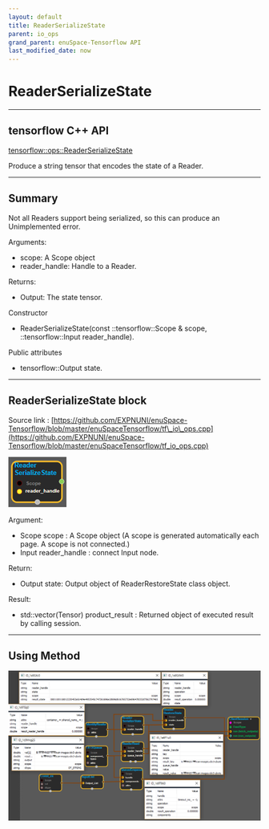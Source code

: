 ```yaml
--- 
layout: default 
title: ReaderSerializeState 
parent: io_ops 
grand_parent: enuSpace-Tensorflow API 
last_modified_date: now 
--- 
```


# ReaderSerializeState

---

## tensorflow C++ API

[tensorflow::ops::ReaderSerializeState](https://www.tensorflow.org/api_docs/cc/class/tensorflow/ops/reader-serialize-state)

Produce a string tensor that encodes the state of a Reader.

---

## Summary

Not all Readers support being serialized, so this can produce an Unimplemented error.

Arguments:

* scope: A Scope object
* reader\_handle: Handle to a Reader.

Returns:

* Output: The state tensor.

Constructor

* ReaderSerializeState\(const ::tensorflow::Scope & scope, ::tensorflow::Input reader\_handle\).

Public attributes

* tensorflow::Output state.

---

## ReaderSerializeState block

Source link : [https://github.com/EXPNUNI/enuSpace-Tensorflow/blob/master/enuSpaceTensorflow/tf\_io\_ops.cpp](https://github.com/EXPNUNI/enuSpace-Tensorflow/blob/master/enuSpaceTensorflow/tf_io_ops.cpp)

![](./assets/io_ReaderSerializeState_Symbol.png)

Argument:

* Scope scope : A Scope object \(A scope is generated automatically each page. A scope is not connected.\)
* Input reader\_handle : connect  Input node.

Return:

* Output state: Output object of ReaderRestoreState class object.

Result:

* std::vector\(Tensor\) product\_result : Returned object of executed result by calling session.

---

## Using Method

![](./assets/io_ReaderRestoreState_Method.png)

